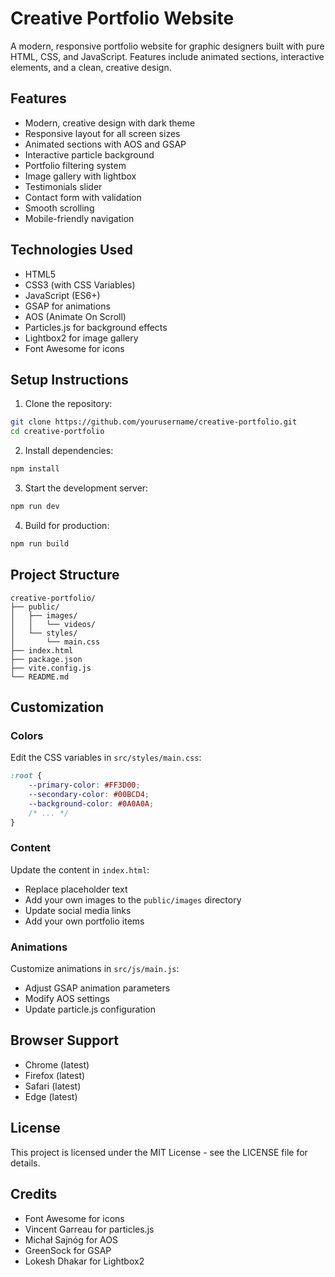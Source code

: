 # Creative Portfolio Website

A modern, responsive portfolio website for graphic designers built with pure HTML, CSS, and JavaScript. Features include animated sections, interactive elements, and a clean, creative design.

## Features

- Modern, creative design with dark theme
- Responsive layout for all screen sizes
- Animated sections with AOS and GSAP
- Interactive particle background
- Portfolio filtering system
- Image gallery with lightbox
- Testimonials slider
- Contact form with validation
- Smooth scrolling
- Mobile-friendly navigation

## Technologies Used

- HTML5
- CSS3 (with CSS Variables)
- JavaScript (ES6+)
- GSAP for animations
- AOS (Animate On Scroll)
- Particles.js for background effects
- Lightbox2 for image gallery
- Font Awesome for icons

## Setup Instructions

1. Clone the repository:
```bash
git clone https://github.com/yourusername/creative-portfolio.git
cd creative-portfolio
```

2. Install dependencies:
```bash
npm install
```

3. Start the development server:
```bash
npm run dev
```

4. Build for production:
```bash
npm run build
```

## Project Structure

```
creative-portfolio/
├── public/
│   ├── images/
│   │   └── videos/
│   └── styles/
│       └── main.css
├── index.html
├── package.json
├── vite.config.js
└── README.md
```

## Customization

### Colors
Edit the CSS variables in `src/styles/main.css`:
```css
:root {
    --primary-color: #FF3D00;
    --secondary-color: #00BCD4;
    --background-color: #0A0A0A;
    /* ... */
}
```

### Content
Update the content in `index.html`:
- Replace placeholder text
- Add your own images to the `public/images` directory
- Update social media links
- Add your own portfolio items

### Animations
Customize animations in `src/js/main.js`:
- Adjust GSAP animation parameters
- Modify AOS settings
- Update particle.js configuration

## Browser Support

- Chrome (latest)
- Firefox (latest)
- Safari (latest)
- Edge (latest)

## License

This project is licensed under the MIT License - see the LICENSE file for details.

## Credits

- Font Awesome for icons
- Vincent Garreau for particles.js
- Michał Sajnóg for AOS
- GreenSock for GSAP
- Lokesh Dhakar for Lightbox2
